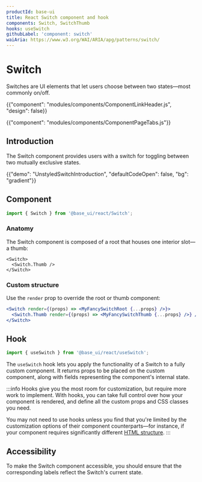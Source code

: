 ```yaml
---
productId: base-ui
title: React Switch component and hook
components: Switch, SwitchThumb
hooks: useSwitch
githubLabel: 'component: switch'
waiAria: https://www.w3.org/WAI/ARIA/apg/patterns/switch/
---
```


# Switch

<p class="description">Switches are UI elements that let users choose between two states—most commonly on/off.</p>

{{"component": "modules/components/ComponentLinkHeader.js", "design": false}}

{{"component": "modules/components/ComponentPageTabs.js"}}

## Introduction

The Switch component provides users with a switch for toggling between two mutually exclusive states.

{{"demo": "UnstyledSwitchIntroduction", "defaultCodeOpen": false, "bg": "gradient"}}

## Component

```jsx
import { Switch } from '@base_ui/react/Switch';
```

### Anatomy

The Switch component is composed of a root that houses one interior slot—a thumb:

```tsx
<Switch>
  <Switch.Thumb />
</Switch>
```

### Custom structure

Use the `render` prop to override the root or thumb component:

```jsx
<Switch render={(props) => <MyFancySwitchRoot {...props} />}>
  <Switch.Thumb render={(props) => <MyFancySwitchThumb {...props} />} />
</Switch>
```

## Hook

```js
import { useSwitch } from '@base_ui/react/useSwitch';
```

The `useSwitch` hook lets you apply the functionality of a Switch to a fully custom component.
It returns props to be placed on the custom component, along with fields representing the component's internal state.

:::info
Hooks give you the most room for customization, but require more work to implement.
With hooks, you can take full control over how your component is rendered, and define all the custom props and CSS classes you need.

You may not need to use hooks unless you find that you're limited by the customization options of their component counterparts—for instance, if your component requires significantly different [HTML structure](#anatomy).
:::

## Accessibility

To make the Switch component accessible, you should ensure that the corresponding labels reflect the Switch's current state.

